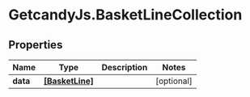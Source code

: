 # GetcandyJs.BasketLineCollection

## Properties

Name | Type | Description | Notes
------------ | ------------- | ------------- | -------------
**data** | [**[BasketLine]**](BasketLine.md) |  | [optional] 


